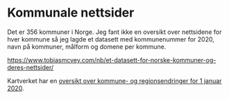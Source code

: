 # Kommunale nettsider

Det er 356 kommuner i Norge. Jeg fant ikke en oversikt over nettsidene for hver kommune så jeg lagde et datasett med kommunenummer for 2020, navn på kommuner, målform og domene per kommune.

https://www.tobiasmcvey.com/nb/et-datasett-for-norske-kommuner-og-deres-nettsider/

Kartverket har en [oversikt over kommune- og regionsendringer for 1 januar 2020](https://kartverket.no/til-lands/kommunereform/tekniske-endringer-ved-sammenslaing-og-grensejustering/komendr2020).
